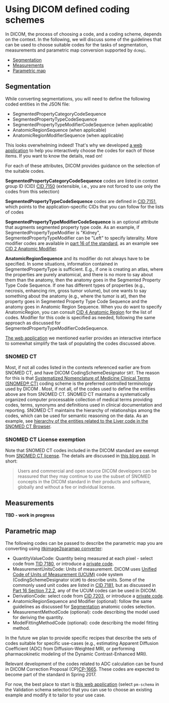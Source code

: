 # Using DICOM defined coding schemes

In DICOM, the process of choosing a code, and a coding scheme, depends on the context. In the following, we will discuss some of the guidelines that can be used to choose suitable codes for the tasks of segmentation, measurements and parametric map conversion supported by `dcmqi`.

* [Segmentation](#segmentation)
* [Measurements](#measurements)
* [Parametric map](#parametric-map)

## Segmentation

While converting segmentations, you will need to define the following coded entities in the JSON file:

* SegmentedPropertyCategoryCodeSequence
* SegmentedPropertyTypeCodeSequence
* SegmentedPropertyTypeModifierCodeSequence (when applicable)
* AnatomicRegionSequence (when applicable)
* AnatomicRegionModifierSequence (when applicable)

This looks overwhelming indeed! That's why we developed [a web application](http://qiicr.org/dcmqi/#/seg) to help you interactively choose the codes for each of those items. If you want to know the details, read on!

For each of these attributes, DICOM provides guidance on the selection of the suitable codes.

**SegmentedPropertyCategoryCodeSequence** codes are listed in context group  ID (CID) [CID 7150](http://dicom.nema.org/medical/dicom/current/output/chtml/part16/sect_CID_7150.html) (extensible, i.e., you are not forced to use only the codes from this selection)

**SegmentedPropertyTypeCodeSequence** codes are defined in [CID 7151](http://dicom.nema.org/medical/dicom/current/output/chtml/part16/sect_CID_7151.html), which points to the application-specific CIDs that you can follow for the lists of codes

**SegmentedPropertyTypeModifierCodeSequence** is an optional attribute that augments segmented property type code. As an example, if SegmentedPropertyTypeModifier is "Kidney", SegmentedPropertyTypeModifier can be "Left" to specify laterality. More modifier codes are available in [part 16 of the standard](http://dicom.nema.org/medical/dicom/current/output/chtml/part16/PS3.16.html), as an example see [CID 2 Anatomic Modifier](http://dicom.nema.org/medical/dicom/current/output/chtml/part16/chapter_B.html#table_CID_2).

**AnatomicRegionSequence** and its modifier do not always have to be specified. In some situations, information contained in SegmentedPropertyType is sufficient. E.g., if one is creating an atlas, where the properties are purely anatomical, and there is no more to say about them than the anatomy, then the anatomy goes in the Segmented Property Type Code Sequence. If one has different types of properties (e.g., necrosis, enhancing rim, gross tumor volume), but one wants to say something about the anatomy (e.g., where the tumor is at), then the property goes in Segmented Property Type Code Sequence and the anatomy goes in Anatomic Region Sequence. When you do want to specify AnatomicRegion, you can consult [CID 4 Anatomic Region](http://dicom.nema.org/medical/dicom/current/output/chtml/part16/sect_CID_4.html) for the list of codes. Modifier for this code is specified as needed, following the same approach as discussed for SegmentedPropertyTypeModifierCodeSequence. 

[The web application](http://qiicr.org/dcmqi/#/seg) we mentioned earlier provides an interactive interface to somewhat simplify the task of populating the codes discussed above.

### SNOMED CT

Most, if not all codes listed in the contexts referenced earlier are from SNOMED CT, and have DICOM CodingSchemeDesignator `SRT`. The reason for this is that [Systematized Nomenclature of Medicine Clinical Terms (SNOMED® CT)](https://en.wikipedia.org/wiki/SNOMED_CT) coding scheme is the preferred controlled terminology used by DICOM . Most, if not all, of the codes used to define the entities above are from SNOMED CT. SNOMED CT maintains a systematically organized computer processable collection of medical terms providing codes, terms, synonyms and definitions used in clinical documentation and reporting. SNOMED CT maintains the hierarchy of relationships among the codes, which can be used for semantic reasoning on the data. As an example, see [hierarchy of the entities related to the Liver code in the SNOMED CT Browser](http://browser.ihtsdotools.org/?perspective=full&conceptId1=181268008&edition=en-edition&release=v20160731&server=http://browser.ihtsdotools.org/api/snomed&langRefset=900000000000509007).

### SNOMED CT License exemption

Note that SNOMED CT codes included in the DICOM standard are exempt from [SNOMED CT license](http://www.snomed.org/snomed-ct/get-snomed-ct). The details are discussed in [this blog post](http://dclunie.blogspot.com/2016/03/dicom-and-snomed-back-in-bed-together.html). In short:

> Users and commercial and open source DICOM developers can be reassured that they may continue to use the subset of SNOMED concepts in the DICOM standard in their products and software, globally and without a fee or individual license.

## Measurements

**TBD - work in progress**

## Parametric map

The following codes can be passed to describe the parametric map you are converting using [itkimage2paramap converter](https://qiicr.gitbooks.io/dcmqi-guide/content/user_guide/itkimage2paramap.html):

* QuantityValueCode: Quantity being measured at each pixel - select code from [TID 7180](http://dicom.nema.org/medical/dicom/current/output/chtml/part16/sect_CID_7180.html), or introduce a [private code](user_guide/new_coding_schemes.md).
* MeasurementUnitsCode: Units of measurement. DICOM uses [Unified Code of Units of Measurement (UCUM)](http://unitsofmeasure.org/trac) code system (CodingSchemeDesignator `UCUM`) to describe units. Some of the commonly used unit codes are listed in [CID 7181](http://dicom.nema.org/medical/dicom/current/output/chtml/part16/sect_CID_7181.html), but as discussed in [Part 16 Section 7.2.2](http://dicom.nema.org/medical/dicom/current/output/chtml/part16/sect_7.2.2.html), any of the UCUM codes can be used in DICOM.
* DerivationCode: select code from [CID 7203](http://dicom.nema.org/medical/dicom/current/output/chtml/part16/sect_CID_7203.html), or introduce a [private code](user_guide/new_coding_schemes.md).
* AnatomicRegionSequence and Modifier (optional): follow the same guidelines as discussed for [Segmentation](#segmentation)
anatomic codes selection.
* MeasurementMethodCode (optional): code describing the model used for deriving the quantity.
* ModelFittingMethodCode (optional): code describing the model fitting method.

In the future we plan to provide specific recipes that describe the sets of codes suitable for specific use-cases (e.g., estimating Apparent Diffusion Coefficient (ADC) from Diffusion-Weighted MRI, or performing pharmacokinetic modeling of the Dynamic Contrast-Enhanced MRI). 

Relevant development of the codes related to ADC calculation can be found in DICOM Correction Proposal (CP)[CP-1665](ftp://medical.nema.org/medical/dicom/cp/cp1665_lb_ADCmodelparameters.pdf). These codes are expected to become part of the standard in Spring 2017.

For now, the best place to start is [this web application](http://qiicr.org/dcmqi/#/validators) (select `pm-schema` in the Validation schema selector) that you can use to choose an existing example and modify it to tailor to your use case.




